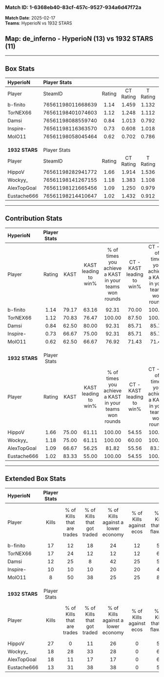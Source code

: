 ### Match ID: 1-6368eb40-83cf-457c-9527-934a6d47f72a  
**Match Date**: 2025-02-17  
**Teams**: HyperioN vs 1932 STARS  

## **Map**: de_inferno - HyperioN (13) vs 1932 STARS (11)  
---  

## Box Stats  

| **HyperioN**   | Player Stats      |        |           |          |       |       |       |         |        |      |     |
| :- | :- | :-: | :-: | :-: | :-: | :-: | :-: | :-: | :-: | :-: | :-: |
| Player         | SteamID           | Rating | CT Rating | T Rating | KAST  |  ADR  | Kills | Assists | Deaths | K/D  | HS% |
| b-finito       | 76561198011668639 |  1.14  |   1.459   |  1.132   | 79.17 | 83.6  |  17   |    5    |   18   | 0.94 | 52  |
| TorNEX66       | 76561198401074603 |  1.12  |   1.248   |  1.112   | 70.83 | 65.8  |  17   |    3    |   13   | 1.31 | 64  |
| Damsi          | 76561198088559740 |  0.84  |   1.013   |  0.792   | 62.50 | 64.6  |  12   |    3    |   15   | 0.80 | 66  |
| Inspire-       | 76561198116363570 |  0.73  |   0.608   |  1.018   | 66.67 | 50.2  |  10   |    5    |   16   | 0.63 | 40  |
| MolO11         | 76561198058045464 |  0.62  |   0.702   |  0.786   | 62.50 | 45.3  |   8   |    5    |   16   | 0.50 | 75  |
|                |                   |        |           |          |       |       |       |         |        |      |     |
|                |                   |        |           |          |       |       |       |         |        |      |     |
|                |                   |        |           |          |       |       |       |         |        |      |     |
| **1932 STARS** | Player Stats      |        |           |          |       |       |       |         |        |      |     |
| Player         | SteamID           | Rating | CT Rating | T Rating | KAST  |  ADR  | Kills | Assists | Deaths | K/D  | HS% |
| HippoV         | 76561198282941772 |  1.66  |   1.914   |  1.536   | 75.00 | 119.5 |  27   |    6    |   15   | 1.80 | 59  |
| Wockyy_        | 76561198141267155 |  1.18  |   1.383   |  1.108   | 75.00 | 89.8  |  18   |    8    |   18   | 1.00 | 66  |
| AlexTopGoal    | 76561198121665456 |  1.09  |   1.250   |  0.979   | 66.67 | 76.1  |  18   |    7    |   17   | 1.06 | 33  |
| Eustache666    | 76561198214410647 |  1.02  |   1.432   |  0.912   | 83.33 | 66.0  |  13   |    6    |   16   | 0.81 | 53  |
---  

## Contribution Stats  

| **HyperioN**   | Player Stats |       |                      |                                                        |                           |                                                             |                          |                                                            |
| :- | :-: | :-: | :-: | :-: | :-: | :-: | :-: | :-: |
| Player         |    Rating    | KAST  | KAST leading to win% | % of times you achieve a KAST in your teams won rounds | CT - KAST leading to win% | CT - % of times you achieve a KAST in your teams won rounds | T - KAST leading to win% | T - % of times you achieve a KAST in your teams won rounds |
| b-finito       |     1.14     | 79.17 |        63.16         |                         92.31                          |           70.00           |                           100.00                            |          55.56           |                           83.33                            |
| TorNEX66       |     1.12     | 70.83 |        76.47         |                         100.00                         |           87.50           |                           100.00                            |          66.67           |                           100.00                           |
| Damsi          |     0.84     | 62.50 |        80.00         |                         92.31                          |           85.71           |                            85.71                            |          75.00           |                           100.00                           |
| Inspire-       |     0.73     | 66.67 |        75.00         |                         92.31                          |           85.71           |                            85.71                            |          66.67           |                           100.00                           |
| MolO11         |     0.62     | 62.50 |        66.67         |                         76.92                          |           71.43           |                            71.43                            |          62.50           |                           83.33                            |
|                |              |       |                      |                                                        |                           |                                                             |                          |                                                            |
|                |              |       |                      |                                                        |                           |                                                             |                          |                                                            |
|                |              |       |                      |                                                        |                           |                                                             |                          |                                                            |
| **1932 STARS** | Player Stats |       |                      |                                                        |                           |                                                             |                          |                                                            |
| Player         |    Rating    | KAST  | KAST leading to win% | % of times you achieve a KAST in your teams won rounds | CT - KAST leading to win% | CT - % of times you achieve a KAST in your teams won rounds | T - KAST leading to win% | T - % of times you achieve a KAST in your teams won rounds |
| HippoV         |     1.66     | 75.00 |        61.11         |                         100.00                         |           54.55           |                           100.00                            |          71.43           |                           100.00                           |
| Wockyy_        |     1.18     | 75.00 |        61.11         |                         100.00                         |           60.00           |                           100.00                            |          62.50           |                           100.00                           |
| AlexTopGoal    |     1.09     | 66.67 |        56.25         |                         81.82                          |           55.56           |                            83.33                            |          57.14           |                           80.00                            |
| Eustache666    |     1.02     | 83.33 |        55.00         |                         100.00                         |           54.55           |                           100.00                            |          55.56           |                           100.00                           |
---  

## Extended Box Stats  

| **HyperioN**   | Player Stats |                            |                            |                                    |                         |                              |                                 |        |                             |                                     |                          |                               |                            |
| :- | :-: | :-: | :-: | :-: | :-: | :-: | :-: | :-: | :-: | :-: | :-: | :-: | :-: |
| Player         |    Kills     | % of Kills that are trades | % of Kills that got traded | % of Kills against a lower economy | % of Kills against ecos | % of Kills that are flawless | % of Kills that are close duels | Deaths | % of Deaths that get traded | % of Deaths against a lower economy | % of Deaths against ecos | % of Deaths that are flawless | % of Deaths that are close |
| b-finito       |      17      |             12             |             18             |                 24                 |           12            |              59              |                0                |   18   |             39              |                 17                  |            17            |              50               |             17             |
| TorNEX66       |      17      |             24             |             12             |                 12                 |           12            |              65              |                0                |   13   |             15              |                  0                  |            0             |              69               |             8              |
| Damsi          |      12      |             25             |             8              |                 42                 |           25            |              58              |                8                |   15   |             20              |                  7                  |            0             |              47               |             13             |
| Inspire-       |      10      |             10             |             10             |                 20                 |           20            |              40              |               20                |   16   |             19              |                  6                  |            6             |              69               |             6              |
| MolO11         |      8       |             50             |             38             |                 25                 |           25            |              88              |               13                |   16   |             13              |                  6                  |            6             |              44               |             19             |
|                |              |                            |                            |                                    |                         |                              |                                 |        |                             |                                     |                          |                               |                            |
|                |              |                            |                            |                                    |                         |                              |                                 |        |                             |                                     |                          |                               |                            |
|                |              |                            |                            |                                    |                         |                              |                                 |        |                             |                                     |                          |                               |                            |
| **1932 STARS** | Player Stats |                            |                            |                                    |                         |                              |                                 |        |                             |                                     |                          |                               |                            |
| Player         |    Kills     | % of Kills that are trades | % of Kills that got traded | % of Kills against a lower economy | % of Kills against ecos | % of Kills that are flawless | % of Kills that are close duels | Deaths | % of Deaths that get traded | % of Deaths against a lower economy | % of Deaths against ecos | % of Deaths that are flawless | % of Deaths that are close |
| HippoV         |      27      |             0              |             11             |                 26                 |            0            |              52              |                7                |   15   |             20              |                 33                  |            0             |              60               |             7              |
| Wockyy_        |      18      |             28             |             33             |                 28                 |            0            |              61              |               22                |   18   |             17              |                 22                  |            0             |              44               |             0              |
| AlexTopGoal    |      18      |             11             |             17             |                 17                 |            0            |              61              |               17                |   17   |              6              |                 29                  |            0             |              65               |             6              |
| Eustache666    |      13      |             31             |             38             |                 38                 |            0            |              54              |                8                |   16   |             19              |                 38                  |            0             |              69               |             13             |
